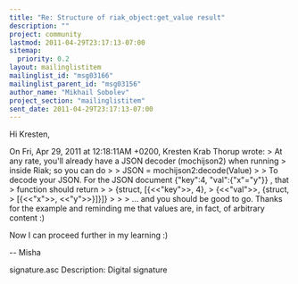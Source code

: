 ```yaml
---
title: "Re: Structure of riak_object:get_value result"
description: ""
project: community
lastmod: 2011-04-29T23:17:13-07:00
sitemap:
  priority: 0.2
layout: mailinglistitem
mailinglist_id: "msg03166"
mailinglist_parent_id: "msg03156"
author_name: "Mikhail Sobolev"
project_section: "mailinglistitem"
sent_date: 2011-04-29T23:17:13-07:00
---
```



Hi Kresten,

On Fri, Apr 29, 2011 at 12:18:11AM +0200, Kresten Krab Thorup wrote:
&gt; At any rate, you'll already have a JSON decoder (mochijson2) when running 
&gt; inside Riak; so you can do
&gt; 
&gt; JSON = mochijson2:decode(Value)
&gt; 
&gt; To decode your JSON. For the JSON document {"key":4, "val":{"x"="y"}} , that 
&gt; function should return 
&gt; 
&gt; {struct, [{&lt;&lt;"key"&gt;&gt;, 4}, 
&gt; {&lt;&lt;"val"&gt;&gt;, {struct, 
&gt; [{&lt;&lt;"x"&gt;&gt;, &lt;&lt;"y"&gt;&gt;}]}]}
&gt; 
&gt; 
&gt; ... and you should be good to go.
Thanks for the example and reminding me that values are, in fact, of
arbitrary content :)

Now I can proceed further in my learning :)

--
Misha


signature.asc
Description: Digital signature
